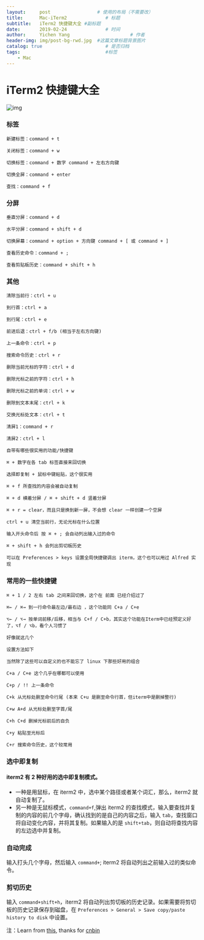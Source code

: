 ```yaml
---
layout:     post                 # 使用的布局（不需要改）
title:      Mac-iTerm2              # 标题 
subtitle:   iTerm2 快捷键大全 #副标题
date:       2019-02-24              # 时间
author:     Yichen Yang                      # 作者
header-img: img/post-bg-rwd.jpg  #这篇文章标题背景图片
catalog: true                       # 是否归档
tags:                               #标签
    - Mac
---
```

# iTerm2 快捷键大全

<div class="entry-content"><p><img src="http://ww3.sinaimg.cn/mw690/78f9859egw1et95qq4cg8j20kt073aaq.jpg" alt="img" /></p>

<!--More-->


<h3>标签</h3>

<pre><code>新建标签：command + t

关闭标签：command + w

切换标签：command + 数字 command + 左右方向键

切换全屏：command + enter

查找：command + f
</code></pre>

<h3>分屏</h3>

<pre><code>垂直分屏：command + d

水平分屏：command + shift + d

切换屏幕：command + option + 方向键 command + [ 或 command + ]

查看历史命令：command + ;

查看剪贴板历史：command + shift + h
</code></pre>

<h3>其他</h3>

<pre><code>清除当前行：ctrl + u

到行首：ctrl + a

到行尾：ctrl + e

前进后退：ctrl + f/b (相当于左右方向键)

上一条命令：ctrl + p

搜索命令历史：ctrl + r

删除当前光标的字符：ctrl + d

删除光标之前的字符：ctrl + h

删除光标之前的单词：ctrl + w

删除到文本末尾：ctrl + k

交换光标处文本：ctrl + t

清屏1：command + r

清屏2：ctrl + l

自带有哪些很实用的功能/快捷键

⌘ + 数字在各 tab 标签直接来回切换

选择即复制 + 鼠标中键粘贴，这个很实用

⌘ + f 所查找的内容会被自动复制

⌘ + d 横着分屏 / ⌘ + shift + d 竖着分屏

⌘ + r = clear，而且只是换到新一屏，不会想 clear 一样创建一个空屏

ctrl + u 清空当前行，无论光标在什么位置

输入开头命令后 按 ⌘ + ; 会自动列出输入过的命令

⌘ + shift + h 会列出剪切板历史

可以在 Preferences &gt; keys 设置全局快捷键调出 iterm，这个也可以用过 Alfred 实现
</code></pre>

<h3>常用的一些快捷键</h3>

<pre><code>⌘ + 1 / 2 左右 tab 之间来回切换，这个在 前面 已经介绍过了

⌘← / ⌘→ 到一行命令最左边/最右边 ，这个功能同 C+a / C+e

⌥← / ⌥→ 按单词前移/后移，相当与 C+f / C+b，其实这个功能在Iterm中已经预定义好了，⌥f / ⌥b，看个人习惯了

好像就这几个

设置方法如下

当然除了这些可以自定义的也不能忘了 linux 下那些好用的组合

C+a / C+e 这个几乎在哪都可以使用

C+p / !! 上一条命令

C+k 从光标处删至命令行尾 (本来 C+u 是删至命令行首，但iterm中是删掉整行)

C+w A+d 从光标处删至字首/尾

C+h C+d 删掉光标前后的自负

C+y 粘贴至光标后

C+r 搜索命令历史，这个较常用
</code></pre>

<h3>选中即复制</h3>

<h4>iterm2 有 2 种好用的选中即复制模式。</h4>

<ul>
<li>一种是用鼠标，在 iterm2 中，选中某个路径或者某个词汇，那么，iterm2 就自动复制了。
　　</li>
<li>另一种是无鼠标模式，<code>command+f</code>,弹出 iterm2 的查找模式，输入要查找并复制的内容的前几个字母，确认找到的是自己的内容之后，输入 <code>tab</code>，查找窗口将自动变化内容，并将其复制。如果输入的是 <code>shift+tab</code>，则自动将查找内容的左边选中并复制。</li>
</ul>


<h3>自动完成</h3>

<p>输入打头几个字母，然后输入 <code>command+</code>; iterm2 将自动列出之前输入过的类似命令。
　　</p>

<h3>剪切历史</h3>

<p>输入 <code>command+shift+h</code>，iterm2 将自动列出剪切板的历史记录。如果需要将剪切板的历史记录保存到磁盘，在 <code>Preferences &gt; General &gt; Save copy/paste history to disk</code> 中设置。</p>
</div>

   
注：Learn from [this](https://cnbin.github.io/blog/2015/06/20/iterm2-kuai-jie-jian-da-quan/), thanks for [cnbin](https://github.com/cnbin)
      
  



